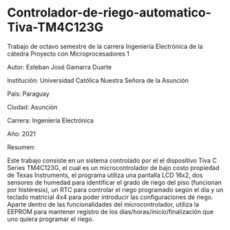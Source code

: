 # Controlador-de-riego-automatico-Tiva-TM4C123G
Trabajo de octavo semestre de la carrera Ingeniería Electrónica de la cátedra Proyecto con Microprocesadores 1

Autor: Esteban José Gamarra Duarte

Institución: Universidad Católica Nuestra Señora de la Asunción

País: Paraguay

Ciudad: Asunción

Carrera: Ingeniería Electrónica

Año: 2021

Resumen:

Este trabajo consiste en un sistema controlado por el el dispositivo Tiva C Series TM4C123G, el cual es un microcontrolador de bajo costo propiedad de Texas Instruments, el programa utiliza una pantalla LCD 16x2, dos sensores de humedad para identificar el grado de riego del piso (funcionan por histéresis), un RTC para controlar el riego programado según el día y un teclado matricial 4x4 para poder introducir las configuraciones de riego. Aparte dentro de las funcionalidades del microcontrolador, utiliza la EEPROM para mantener registro de los días/horas/inicio/finalización que uno quiera programar el riego.
